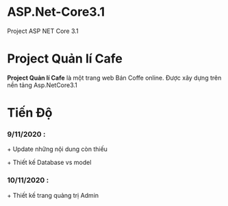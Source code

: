 # ASP.Net-Core3.1
Project ASP NET Core 3.1
# Project Quản lí Cafe
<p><b>Project Quản lí Cafe</b> là một trang web Bán Coffe online. Được xây dựng trên nền tảng Asp.NetCore3.1</p>
<h1>Tiến Độ</h1>
 <h3>9/11/2020 :</h3>
<p>+ Update những nội dung còn thiếu</p>
<p>+ Thiết kế Database vs model</p>
<h3>10/11/2020 :</h3>
<p>+ Thiết kế trang quảng trị Admin</p>

